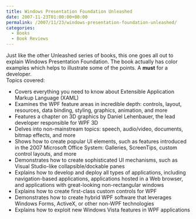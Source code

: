 ```yaml
---
title: Windows Presentation Foundation Unleashed
date: 2007-11-23T01:00:00+00:00
permalink: /2007/11/23/windows-presentation-foundation-unleashed/
categories:
  - Books
  - Book Reviews
---
```

Just like the other Unleashed series of books, this one goes all out to explain Windows Presentation Foundation. The book actually has color examples which helps to illustrate some of the points. A **must** for a developer.  
Topics covered:

* Covers everything you need to know about Extensible Application Markup Language (XAML)
* Examines the WPF feature areas in incredible depth: controls, layout, resources, data binding, styling, graphics, animation, and more
* Features a chapter on 3D graphics by Daniel Lehenbauer, the lead developer responsible for WPF 3D
* Delves into non-mainstream topics: speech, audio/video, documents, bitmap effects, and more
* Shows how to create popular UI elements, such as features introduced in the 2007 Microsoft Office System: Galleries, ScreenTips, custom control layouts, and more
* Demonstrates how to create sophisticated UI mechanisms, such as Visual Studio-like collapsible/dockable panes
* Explains how to develop and deploy all types of applications, including navigation-based applications, applications hosted in a Web browser, and applications with great-looking non-rectangular windows
* Explains how to create first-class custom controls for WPF
* Demonstrates how to create hybrid WPF software that leverages Windows Forms, ActiveX, or other non-WPF technologies
* Explains how to exploit new Windows Vista features in WPF applications